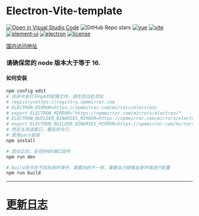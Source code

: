 # Electron-Vite-template

[![Open in Visual Studio Code](https://open.vscode.dev/badges/open-in-vscode.svg)](https://open.vscode.dev/umbrella22/electron-vite-template/tree/strict)
![GitHub Repo stars](https://img.shields.io/github/stars/umbrella22/electron-vite-template)
[![vue](https://img.shields.io/badge/vue-3.2.23-brightgreen.svg)](https://github.com/vuejs/vue-next)
[![vite](https://img.shields.io/badge/vite-3.0.3-brightgreen.svg)](https://github.com/vitejs/vite)
[![element-ui](https://img.shields.io/badge/element-plus-brightgreen.svg)](https://www.npmjs.org/package/element-plus)
[![electron](https://img.shields.io/badge/electron-19.0.4-brightgreen.svg)](https://github.com/electron/electron)
[![license](https://img.shields.io/github/license/mashape/apistatus.svg)](https://github.com/umbrella22/electron-vite-template/blob/master/LICENSE)

[国内访问地址](https://gitee.com/Zh-Sky/electron-vite-template)

### 请确保您的 node 版本大于等于 16.

#### 如何安装

```bash
npm config edit
# 该命令会打开npm的配置文件，请在空白处添加
# registry=https://registry.npmmirror.com
# ELECTRON_MIRROR=https://npmmirror.com/mirrors/electron/
# export ELECTRON_MIRROR="https://npmmirror.com/mirrors/electron/"
# ELECTRON_BUILDER_BINARIES_MIRROR=https://npmmirror.com/mirrors/electron-builder-binaries/
# export ELECTRON_BUILDER_BINARIES_MIRROR=https://npmmirror.com/mirrors/electron-builder-binaries/
# 然后关闭该窗口，重启命令行.
# 使用yarn安装
npm install

# 启动之后，会在9080端口监听
npm run dev

# build命令在不同系统环境中，需要的的不一样，需要自己根据自身环境进行配置
npm run build

```

---

# [更新日志](/CHANGELOG.md)
